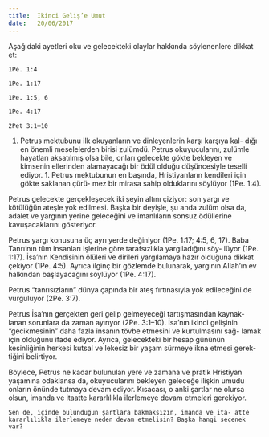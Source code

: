 ```yaml
---
title:  İkinci Geliş’e Umut
date:   20/06/2017
---
```


Aşağıdaki ayetleri oku ve gelecekteki olaylar hakkında söylenenlere dikkat et:

`1Pe. 1:4`

`1Pe. 1:17`

`1Pe. 1:5, 6`

`1Pe. 4:17`

`2Pet 3:1–10`

1. Petrus mektubunu ilk okuyanların ve dinleyenlerin karşı karşıya kal- dığı en önemli meselelerden birisi zulümdü. Petrus okuyucularını, zulümle hayatları aksatılmış olsa bile, onları gelecekte gökte bekleyen ve kimsenin ellerinden alamayacağı bir ödül olduğu düşüncesiyle teselli ediyor. 1. Petrus mektubunun en başında, Hristiyanların kendileri için gökte saklanan çürü- mez bir mirasa sahip olduklarını söylüyor (1Pe. 1:4).

Petrus gelecekte gerçekleşecek iki şeyin altını çiziyor: son yargı ve kötülüğün ateşle yok edilmesi. Başka bir deyişle, şu anda zulüm olsa da, adalet ve yargının yerine geleceğini ve imanlıların sonsuz ödüllerine kavuşacaklarını gösteriyor.

Petrus yargı konusuna üç ayrı yerde değiniyor (1Pe. 1:17; 4:5, 6, 17). Baba Tanrı’nın tüm insanları işlerine göre tarafsızlıkla yargıladığını söy- lüyor (1Pe. 1:17). İsa’nın Kendisinin ölüleri ve dirileri yargılamaya hazır olduğuna dikkat çekiyor (1Pe. 4:5). Ayrıca ilginç bir gözlemde bulunarak, yargının Allah’ın ev halkından başlayacağını söylüyor (1Pe. 4:17).

Petrus “tanrısızların” dünya çapında bir ateş fırtınasıyla yok edileceğini de vurguluyor (2Pe. 3:7).

Petrus İsa’nın gerçekten geri gelip gelmeyeceği tartışmasından kaynak- lanan sorunlara da zaman ayırıyor (2Pe. 3:1–10). İsa’nın ikinci gelişinin “gecikmesinin” daha fazla insanın tövbe etmesini ve kurtulmasını sağ- lamak için olduğunu ifade ediyor. Ayrıca, gelecekteki bir hesap gününün kesinliğinin herkesi kutsal ve lekesiz bir yaşam sürmeye ikna etmesi gerek- tiğini belirtiyor.

Böylece, Petrus ne kadar bulunulan yere ve zamana ve pratik Hristiyan yaşamına odaklansa da, okuyucularını bekleyen geleceğe ilişkin umudu onların önünde tutmaya devam ediyor. Kısacası, o anki şartlar ne olursa olsun, imanda ve itaatte kararlılıkla ilerlemeye devam etmeleri gerekiyor.

`Sen de, içinde bulunduğun şartlara bakmaksızın, imanda ve ita- atte kararlılıkla ilerlemeye neden devam etmelisin? Başka hangi seçenek var?`